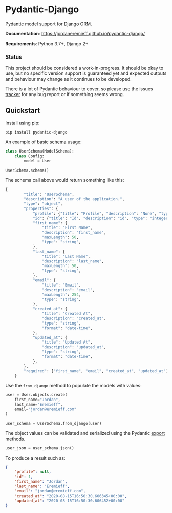 # Pydantic-Django

[Pydantic](https://pydantic-docs.helpmanual.io/) model support for [Django](https://www.djangoproject.com/) ORM.

**Documentation**: https://jordaneremieff.github.io/pydantic-django/

**Requirements**: Python 3.7+, Django 2+

### Status

This project should be considered a work-in-progress. It should be okay to use, but no specific version support is guaranteed yet and expected outputs and behaviour may change as it continues to be developed.

There is a lot of Pydantic behaviour to cover, so please use the issues [tracker](https://github.com/jordaneremieff/pydantic-django/issues) for any bug report or if something seems wrong.

## Quickstart

Install using pip:

```shell
pip install pydantic-django
```

An example of basic [schema](https://pydantic-docs.helpmanual.io/usage/schema/) usage:

```python
class UserSchema(ModelSchema):
    class Config:
        model = User
        
UserSchema.schema()
```

The schema call above would return something like this:

```python
{
        "title": "UserSchema",
        "description": "A user of the application.",
        "type": "object",
        "properties": {
            "profile": {"title": "Profile", "description": "None", "type": "integer"},
            "id": {"title": "Id", "description": "id", "type": "integer"},
            "first_name": {
                "title": "First Name",
                "description": "first_name",
                "maxLength": 50,
                "type": "string",
            },
            "last_name": {
                "title": "Last Name",
                "description": "last_name",
                "maxLength": 50,
                "type": "string",
            },
            "email": {
                "title": "Email",
                "description": "email",
                "maxLength": 254,
                "type": "string",
            },
            "created_at": {
                "title": "Created At",
                "description": "created_at",
                "type": "string",
                "format": "date-time",
            },
            "updated_at": {
                "title": "Updated At",
                "description": "updated_at",
                "type": "string",
                "format": "date-time",
            },
        },
        "required": ["first_name", "email", "created_at", "updated_at"],
    }
```

Use the `from_django` method to populate the models with values:

```python
user = User.objects.create(
    first_name="Jordan", 
    last_name="Eremieff", 
    email="jordan@eremieff.com"
)

user_schema = UserSchema.from_django(user)
```

The object values can be validated and serialized using the Pydantic [export](https://pydantic-docs.helpmanual.io/usage/exporting_models/) methods.

```python
user_json = user_schema.json()
```

To produce a result such as:

```json
{
    "profile": null,
    "id": 1,
    "first_name": "Jordan",
    "last_name": "Eremieff",
    "email": "jordan@eremieff.com",
    "created_at": "2020-08-15T16:50:30.606345+00:00",
    "updated_at": "2020-08-15T16:50:30.606452+00:00"
}
```
